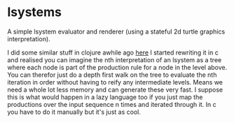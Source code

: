 # lsystems

A simple lsystem evaluator and renderer (using a stateful 2d turtle graphics interpretation).

I did some similar stuff in clojure awhile ago [here](https://github.com/saolsen/goup-labs/blob/master/src/goup_labs/lsystems.clj)
I started rewriting it in c and realised you can imagine the nth interpretation of an lsystem as a tree where each node is part of the production rule for a node in the level above. You can therefor just do a depth first walk on the tree to evaluate the nth iteration in order without having to reify any intermediate levels. Means we need a whole lot less memory and can generate these very fast.
I suppose this is what would happen in a lazy language too if you just map the productions over the input sequence n times and iterated through it. In c you have to do it manually but it's just as cool.
